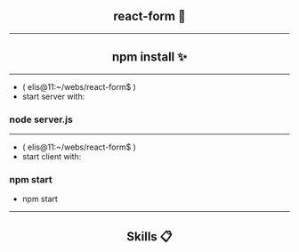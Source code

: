 ### <h2 align="center">react-form 👋</h2>
---
### <h2 align="center">npm install ✨</h2>

--- 
- ( elis@11:~/webs/react-form$ )
- start server with:
### node server.js 
---
- ( elis@11:~/webs/react-form$ )
- start client with:
### npm start
- npm start
---
### <h2 align="center">Skills 📋</h2>
